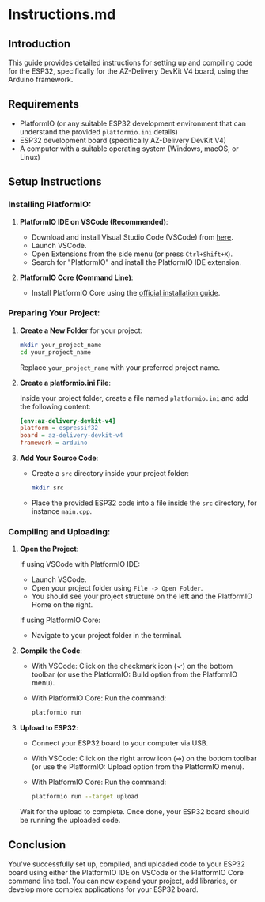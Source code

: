 # Instructions.md

## Introduction
This guide provides detailed instructions for setting up and compiling code for the ESP32, specifically for the AZ-Delivery DevKit V4 board, using the Arduino framework.

## Requirements
- PlatformIO (or any suitable ESP32 development environment that can understand the provided `platformio.ini` details)
- ESP32 development board (specifically AZ-Delivery DevKit V4)
- A computer with a suitable operating system (Windows, macOS, or Linux)

## Setup Instructions
### Installing PlatformIO:
1. **PlatformIO IDE on VSCode (Recommended)**:
   - Download and install Visual Studio Code (VSCode) from [here](https://code.visualstudio.com/).
   - Launch VSCode.
   - Open Extensions from the side menu (or press `Ctrl+Shift+X`).
   - Search for "PlatformIO" and install the PlatformIO IDE extension.

2. **PlatformIO Core (Command Line)**:
   - Install PlatformIO Core using the [official installation guide](https://docs.platformio.org/en/latest/core/installation.html).

### Preparing Your Project:
1. **Create a New Folder** for your project:

   ```bash
   mkdir your_project_name
   cd your_project_name
   ```

   Replace `your_project_name` with your preferred project name.

2. **Create a platformio.ini File**:

   Inside your project folder, create a file named `platformio.ini` and add the following content:

   ```ini
   [env:az-delivery-devkit-v4]
   platform = espressif32
   board = az-delivery-devkit-v4
   framework = arduino
   ```

3. **Add Your Source Code**:

   - Create a `src` directory inside your project folder:

     ```bash
     mkdir src
     ```

   - Place the provided ESP32 code into a file inside the `src` directory, for instance `main.cpp`.

### Compiling and Uploading:
1. **Open the Project**:

   If using VSCode with PlatformIO IDE:
   - Launch VSCode.
   - Open your project folder using `File -> Open Folder`.
   - You should see your project structure on the left and the PlatformIO Home on the right.

   If using PlatformIO Core:
   - Navigate to your project folder in the terminal.

2. **Compile the Code**:

   - With VSCode: Click on the checkmark icon (✓) on the bottom toolbar (or use the PlatformIO: Build option from the PlatformIO menu).
   - With PlatformIO Core: Run the command:

     ```bash
     platformio run
     ```

3. **Upload to ESP32**:

   - Connect your ESP32 board to your computer via USB.
   - With VSCode: Click on the right arrow icon (➔) on the bottom toolbar (or use the PlatformIO: Upload option from the PlatformIO menu).
   - With PlatformIO Core: Run the command:

     ```bash
     platformio run --target upload
     ```

   Wait for the upload to complete. Once done, your ESP32 board should be running the uploaded code.

## Conclusion
You've successfully set up, compiled, and uploaded code to your ESP32 board using either the PlatformIO IDE on VSCode or the PlatformIO Core command line tool. You can now expand your project, add libraries, or develop more complex applications for your ESP32 board.